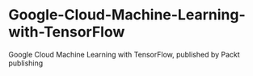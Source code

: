 # Google-Cloud-Machine-Learning-with-TensorFlow
Google Cloud Machine Learning with TensorFlow, published by Packt publishing
